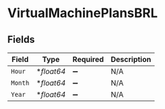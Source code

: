 # VirtualMachinePlansBRL


## Fields

| Field              | Type               | Required           | Description        |
| ------------------ | ------------------ | ------------------ | ------------------ |
| `Hour`             | **float64*         | :heavy_minus_sign: | N/A                |
| `Month`            | **float64*         | :heavy_minus_sign: | N/A                |
| `Year`             | **float64*         | :heavy_minus_sign: | N/A                |